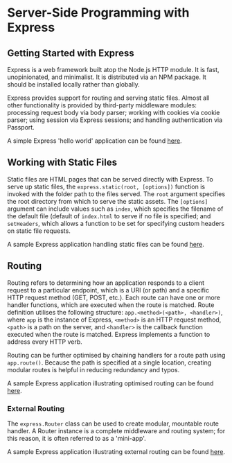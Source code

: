 # Server-Side Programming with Express

## Getting Started with Express

Express is a web framework built atop the Node.js HTTP module. It is fast, unopinionated, and minimalist. It is 
distributed via an NPM package. It should be installed locally rather than globally. 

Express provides support for routing and serving static files. Almost all other functionality is provided by third-party 
middleware modules: processing request body via body parser; working with cookies via cookie parser; using session via 
Express sessions; and handling authentication via Passport.

A simple Express 'hello world' application can be found [here](https://github.com/muzzarellimj/full-stack-application-development/tree/main/note/server-side/hello-world).

## Working with Static Files

Static files are HTML pages that can be served directly with Express. To serve up static files, the 
`express.static(root, [options])` function is invoked with the folder path to the files served. The `root` argument
specifies the root directory from which to serve the static assets. The `[options]` argument can include values such as 
`index`, which specifies the filename of the default file (default of `index.html` to serve if no file is specified; 
and `setHeaders`, which allows a function to be set for specifying custom headers on static file requests.

A sample Express application handling static files can be found [here](https://github.com/muzzarellimj/full-stack-application-development/tree/main/note/server-side/static-file).

## Routing

Routing refers to determining how an application responds to a client request to a particular endpoint, which is a URI 
(or path) and a specific HTTP request method (GET, POST, etc.). Each route can have one or more handler functions, 
which are executed when the route is matched. Route definition utilises the following structure: 
`app.<method>(<path>, <handler>)`, where `app` is the instance of Express, `<method>` is an HTTP request method, 
`<path>` is a path on the server, and `<handler>` is the callback function executed when the route is matched. Express 
implements a function to address every HTTP verb. 

Routing can be further optimised by chaining handlers for a route path using `app.route()`. Because the path is
specified at a single location, creating modular routes is helpful in reducing redundancy and typos.

A sample Express application illustrating optimised routing can be found [here](https://github.com/muzzarellimj/full-stack-application-development/tree/main/note/server-side/routing).

### External Routing

The `express.Router` class can be used to create modular, mountable route handler. A Router instance is a complete 
middleware and routing system; for this reason, it is often referred to as a 'mini-app'.

A sample Express application illustrating external routing can be found [here](https://github.com/muzzarellimj/full-stack-application-development/tree/main/note/server-side/routing-external).